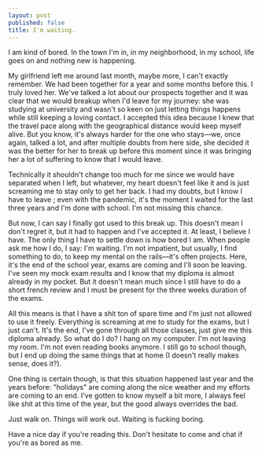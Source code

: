 ```yaml
---
layout: post
published: false
title: I'm waiting.
---
```

I am kind of bored. In the town I'm in, in my neighborhood, in my school, life goes on and nothing new is happening.

My girlfriend left me around last month, maybe more, I can't exactly remember. We had been together for a year and some months before this. I truly loved her. We've talked a lot about our prospects together and it was clear that we would breakup when I'd leave for my journey: she was studying at university and wasn't so keen on just letting things happens while still keeping a loving contact. I accepted this idea because I knew that the travel pace along with the geographical distance would keep myself alive. But you know, it's always harder for the one who stays—we, once again, talked a lot, and after multiple doubts from here side, she decided it was the better for her to break up before this moment since it was bringing her a lot of suffering to know that I would leave.

Technically it shouldn't change too much for me since we would have separated when I left, but whatever, my heart doesn't feel like it and is just screaming me to stay only to get her back. I had my doubts, but I know I have to leave ; even with the pandemic, it's the moment I waited for the last three years and I'm done with school. I'm not missing this chance.

But now, I can say I finally got used to this break up. This doesn't mean I don't regret it, but it had to happen and I've accepted it. At least, I believe I have. The only thing I have to settle down is how bored I am. When people ask me how I do, I say: I'm waiting. I'm not impatient, but usually, I find something to do, to keep my mental on the rails—it's often projects. Here, it's the end of the school year, exams are coming and I'll soon be leaving. I've seen my mock exam results and I know that my diploma is almost already in my pocket. But it doesn't mean much since I still have to do a short french review and I must be present for the three weeks duration of the exams.

All this means is that I have a shit ton of spare time and I'm just not allowed to use it freely. Everything is screaming at me to study for the exams, but I just can't. It's the end, I've gone through all those classes, just give me this diploma already. So what do I do? I hang on my computer. I'm not leaving my room. I'm not even reading books anymore. I still go to school though, but I end up doing the same things that at home (I doesn't really makes sense, does it?).

One thing is certain though, is that this situation happened last year and the years before: "holidays" are coming along the nice weather and my efforts are coming to an end. I've gotten to know myself a bit more, I always feel like shit at this time of the year, but the good always overrides the bad.

Just walk on. Things will work out. Waiting is fucking boring.

Have a nice day if you're reading this. Don't hesitate to come and chat if you're as bored as me.
